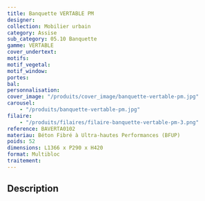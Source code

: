```yaml
---
title: Banquette VERTABLE PM
designer:
collection: Mobilier urbain
category: Assise
sub_category: 05.10 Banquette
gamme: VERTABLE
cover_undertext:
motifs:
motif_vegetal:
motif_window:
portes:
bal:
personnalisation:
cover_image: "/produits/cover_image/banquette-vertable-pm.jpg"
carousel:
    - "/produits/banquette-vertable-pm.jpg"
filaire:
    - "/produits/filaires/filaire-banquette-vertable-pm-3.png"
reference: BAVERTA0102
materiau: Béton Fibré à Ultra-hautes Performances (BFUP)
poids: 52
dimensions: L1366 x P290 x H420
format: Multibloc
traitement:
---
```


## Description
